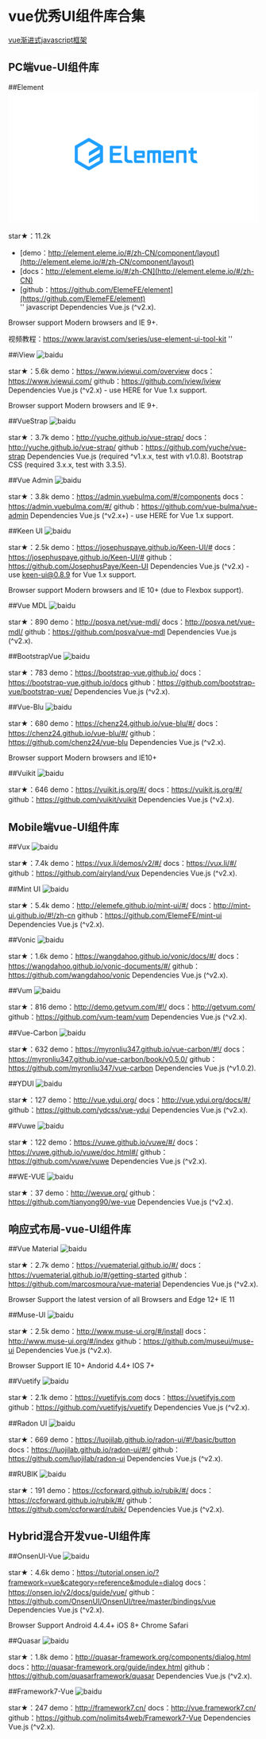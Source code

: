 vue优秀UI组件库合集
=====================
[vue渐进式javascript框架](https://cn.vuejs.org/index.html)

PC端vue-UI组件库
--------------------

##Element
![element](https://github.com/cywcd/book/blob/master/img/vueui_element_logo.png "element")

 star★：11.2k
* [demo：http://element.eleme.io/#/zh-CN/component/layout](http://element.eleme.io/#/zh-CN/component/layout)<br /> 
* [docs：http://element.eleme.io/#/zh-CN](http://element.eleme.io/#/zh-CN)<br /> 
* [github：https://github.com/ElemeFE/element](https://github.com/ElemeFE/element)<br /> 
'' javascript
Dependencies
Vue.js (^v2.x).

Browser support
Modern browsers and IE 9+.

视频教程：https://www.laravist.com/series/use-element-ui-tool-kit
''

##iView
![baidu](http://www.baidu.com/img/bdlogo.gif "百度logo")

star★：5.6k
demo：https://www.iviewui.com/overview
docs：https://www.iviewui.com/
github：https://github.com/iview/iview
Dependencies
Vue.js (^v2.x) - use HERE for Vue 1.x support.

Browser support
Modern browsers and IE 9+.

##VueStrap
![baidu](http://www.baidu.com/img/bdlogo.gif "百度logo")

star★：3.7k
demo：http://yuche.github.io/vue-strap/
docs：http://yuche.github.io/vue-strap/
github：https://github.com/yuche/vue-strap
Dependencies
Vue.js (required ^v1.x.x, test with v1.0.8).
Bootstrap CSS (required 3.x.x, test with 3.3.5).

##Vue Admin
![baidu](http://www.baidu.com/img/bdlogo.gif "百度logo")

star★：3.8k
demo：https://admin.vuebulma.com/#/components
docs：https://admin.vuebulma.com/#/
github：https://github.com/vue-bulma/vue-admin
Dependencies
Vue.js (^v2.x+) - use HERE for Vue 1.x support.

##Keen UI
![baidu](http://www.baidu.com/img/bdlogo.gif "百度logo")

star★：2.5k
demo：https://josephuspaye.github.io/Keen-UI/#
docs：https://josephuspaye.github.io/Keen-UI/#
github：https://github.com/JosephusPaye/Keen-UI
Dependencies
Vue.js (^v2.x) - use keen-ui@0.8.9 for Vue 1.x support.

Browser support
Modern browsers and IE 10+ (due to Flexbox support).

##Vue MDL
![baidu](http://www.baidu.com/img/bdlogo.gif "百度logo")

star★：890
demo：http://posva.net/vue-mdl/
docs：http://posva.net/vue-mdl/
github：https://github.com/posva/vue-mdl
Dependencies
Vue.js (^v2.x).

##BootstrapVue
![baidu](http://www.baidu.com/img/bdlogo.gif "百度logo")

star★：783
demo：https://bootstrap-vue.github.io/
docs：https://bootstrap-vue.github.io/docs
github：https://github.com/bootstrap-vue/bootstrap-vue/
Dependencies
Vue.js (^v2.x).

##Vue-Blu
![baidu](http://www.baidu.com/img/bdlogo.gif "百度logo")

star★：680
demo：https://chenz24.github.io/vue-blu/#/
docs：https://chenz24.github.io/vue-blu/#/
github：https://github.com/chenz24/vue-blu
Dependencies
Vue.js (^v2.x).

Browser support
Modern browsers and IE10+

##Vuikit
![baidu](http://www.baidu.com/img/bdlogo.gif "百度logo")

star★：646
demo：https://vuikit.js.org/#/
docs：https://vuikit.js.org/#/
github：https://github.com/vuikit/vuikit
Dependencies
Vue.js (^v2.x).

Mobile端vue-UI组件库
------------------------

##Vux
![baidu](http://www.baidu.com/img/bdlogo.gif "百度logo")

star★：7.4k
demo：https://vux.li/demos/v2/#/
docs：https://vux.li/#/
github：https://github.com/airyland/vux
Dependencies
Vue.js (^v2.x).

##Mint UI
![baidu](http://www.baidu.com/img/bdlogo.gif "百度logo")

star★：5.4k
demo：http://elemefe.github.io/mint-ui/#/
docs：http://mint-ui.github.io/#!/zh-cn
github：https://github.com/ElemeFE/mint-ui
Dependencies
Vue.js (^v2.x).

##Vonic
![baidu](http://www.baidu.com/img/bdlogo.gif "百度logo")

star★：1.6k
demo：https://wangdahoo.github.io/vonic/docs/#/
docs：https://wangdahoo.github.io/vonic-documents/#/
github：https://github.com/wangdahoo/vonic
Dependencies
Vue.js (^v2.x).

##Vum
![baidu](http://www.baidu.com/img/bdlogo.gif "百度logo")

star★：816
demo：http://demo.getvum.com/#!/
docs：http://getvum.com/
github：https://github.com/vum-team/vum
Dependencies
Vue.js (^v2.x).

##Vue-Carbon
![baidu](http://www.baidu.com/img/bdlogo.gif "百度logo")

star★：632
demo：https://myronliu347.github.io/vue-carbon/#!/
docs：https://myronliu347.github.io/vue-carbon/book/v0.5.0/
github：https://github.com/myronliu347/vue-carbon
Dependencies
Vue.js (^v1.0.2).

##YDUI
![baidu](http://www.baidu.com/img/bdlogo.gif "百度logo")

star★：127
demo：http://vue.ydui.org/
docs：http://vue.ydui.org/docs/#/
github：https://github.com/ydcss/vue-ydui
Dependencies
Vue.js (^v2.x).

##Vuwe
![baidu](http://www.baidu.com/img/bdlogo.gif "百度logo")

star★：122
demo：https://vuwe.github.io/vuwe/#/
docs：https://vuwe.github.io/vuwe/doc.html#/
github：https://github.com/vuwe/vuwe
Dependencies
Vue.js (^v2.x).

##WE-VUE
![baidu](http://www.baidu.com/img/bdlogo.gif "百度logo")

star★：37
demo：http://wevue.org/
github：https://github.com/tianyong90/we-vue
Dependencies
Vue.js (^v2.x).

响应式布局-vue-UI组件库
------------------------

##Vue Material
![baidu](http://www.baidu.com/img/bdlogo.gif "百度logo")

star★：2.7k
demo：https://vuematerial.github.io/#/
docs：https://vuematerial.github.io/#/getting-started
github：https://github.com/marcosmoura/vue-material
Dependencies
Vue.js (^v2.x).

Browser Support
the latest version of all Browsers and Edge 12+ IE 11

##Muse-UI
![baidu](http://www.baidu.com/img/bdlogo.gif "百度logo")

star★：2.5k
demo：http://www.muse-ui.org/#/install
docs：http://www.muse-ui.org/#/index
github：https://github.com/museui/muse-ui
Dependencies
Vue.js (^v2.x).

Browser Support
IE 10+
Andorid 4.4+
IOS 7+

##Vuetify
![baidu](http://www.baidu.com/img/bdlogo.gif "百度logo")

star★：2.1k
demo：https://vuetifyjs.com
docs：https://vuetifyjs.com
github：https://github.com/vuetifyjs/vuetify
Dependencies
Vue.js (^v2.x).

##Radon UI
![baidu](http://www.baidu.com/img/bdlogo.gif "百度logo")

star★：669
demo：https://luojilab.github.io/radon-ui/#!/basic/button
docs：https://luojilab.github.io/radon-ui/#!/
github：https://github.com/luojilab/radon-ui
Dependencies
Vue.js (^v2.x).

##RUBIK
![baidu](http://www.baidu.com/img/bdlogo.gif "百度logo")

star★：191
demo：https://ccforward.github.io/rubik/#/
docs：https://ccforward.github.io/rubik/#/
github：https://github.com/ccforward/rubik/
Dependencies
Vue.js (^v2.x).

Hybrid混合开发vue-UI组件库
------------------------

##OnsenUI-Vue
![baidu](http://www.baidu.com/img/bdlogo.gif "百度logo")

star★：4.6k
demo：https://tutorial.onsen.io/?framework=vue&category=reference&module=dialog
docs：https://onsen.io/v2/docs/guide/vue/
github：https://github.com/OnsenUI/OnsenUI/tree/master/bindings/vue
Dependencies
Vue.js (^v2.x).

Browser Support
Android 4.4.4+
iOS 8+
Chrome
Safari

##Quasar
![baidu](http://www.baidu.com/img/bdlogo.gif "百度logo")

star★：1.8k
demo：http://quasar-framework.org/components/dialog.html
docs：http://quasar-framework.org/guide/index.html
github：https://github.com/quasarframework/quasar
Dependencies
Vue.js (^v2.x).

##Framework7-Vue
![baidu](http://www.baidu.com/img/bdlogo.gif "百度logo")

star★：247
demo：http://framework7.cn/
docs：http://vue.framework7.cn/
github：https://github.com/nolimits4web/Framework7-Vue
Dependencies
Vue.js (^v2.x).

